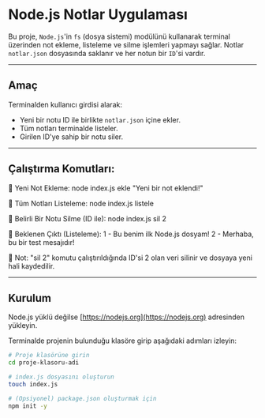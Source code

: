 # Node.js Notlar Uygulaması
Bu proje, `Node.js`'in `fs` (dosya sistemi) modülünü kullanarak terminal üzerinden not ekleme, listeleme ve silme işlemleri yapmayı sağlar. Notlar `notlar.json` dosyasında saklanır ve her notun bir `ID`'si vardır.

---

## Amaç

Terminalden kullanıcı girdisi alarak:
- Yeni bir notu ID ile birlikte `notlar.json` içine ekler.
- Tüm notları terminalde listeler.
- Girilen ID'ye sahip bir notu siler.

---


## Çalıştırma Komutları:

📌 Yeni Not Ekleme:
node index.js ekle "Yeni bir not eklendi!"

📌 Tüm Notları Listeleme:
node index.js listele

📌 Belirli Bir Notu Silme (ID ile):
node index.js sil 2

📌 Beklenen Çıktı (Listeleme):
1 - Bu benim ilk Node.js dosyam!
2 - Merhaba, bu bir test mesajıdır!

📌 Not: "sil 2" komutu çalıştırıldığında ID'si 2 olan veri silinir ve dosyaya yeni hali kaydedilir.

---

##  Kurulum

Node.js yüklü değilse [https://nodejs.org](https://nodejs.org) adresinden yükleyin.

Terminalde projenin bulunduğu klasöre girip aşağıdaki adımları izleyin:

```bash
# Proje klasörüne girin
cd proje-klasoru-adi

# index.js dosyasını oluşturun
touch index.js

# (Opsiyonel) package.json oluşturmak için
npm init -y
